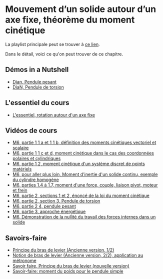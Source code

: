 # Mouvement d’un solide autour d’un axe fixe, théorème du moment cinétique

La playlist principale peut se trouver à [ce lien](https://youtube.com/playlist?list=PLEABsk5Xlyk7CAsYoyWA3dqLVSVxu57_W).

Dans le détail, voici ce qu'on peut trouver de ce chapitre.

## Démos in a Nutshell

* [Dian, Pendule pesant](https://youtu.be/ATOgO_akMyQ)
* [DiaN, Pendule de torsion](https://youtu.be/ajWPes6YECQ)

## L'essentiel du cours

* [L'essentiel, rotation autour d'un axe fixe](https://youtu.be/VXF7KutbXfk)

## Vidéos de cours

* [M6, partie 1 1 a et 1 1 b, définition des moments cinétiques vectoriel et scalaire](https://youtu.be/B_vegJqVuFA)
* [M6, partie 1 1 c et d, moment cinétique dans le cas des coordonnées polaires et cylindriques](https://youtu.be/CsCxnNm1bpI)
* [M6, partie 1 2, moment cinétique d'un système discret de points matériels](https://youtu.be/F-siMXP_SY0)
* [M6, pour aller plus loin, Moment d'inertie d'un solide continu, exemple du cylindre homogène](https://youtu.be/EgvKN-NaFR0)
* [M6, parties 1.4 à 1.7, moment d'une force, couple, liaison pivot, moteur et frein](https://youtu.be/pRqikjG47dw)
* [M6, partie 2, sections 1 et 2, énoncé de la loi du moment cinétique](https://youtu.be/f8aPX6goICY)
* [M6, partie 2, section 3, Pendule de torsion](https://youtu.be/F2NhXoWAUIo)
* [M6, partie 2 4, pendule pesant](https://youtu.be/uAT1NOZjhOI)
* [M6, partie 3, approche énergétique](https://youtu.be/pSLiNJE0pHs)
* [M6, Démonstration de la nullité du travail des forces internes dans un solide](https://youtu.be/Yo6-yho8HlU)

## Savoirs-faire

* [Principe du bras de levier (Ancienne version, 1/2)](https://youtu.be/x9lkF3vjBjo)
* [Notion de bras de levier (Ancienne version, 2/2), application au métronome](https://youtu.be/jBAX0KWxCj4)
* [Savoir faire, Principe du bras de levier (nouvelle version)](https://youtu.be/yY1ZLUkDg60)
* [Savoir-faire: moment du poids pour le pendule simple](https://youtu.be/GHK-nEhEP_g)

